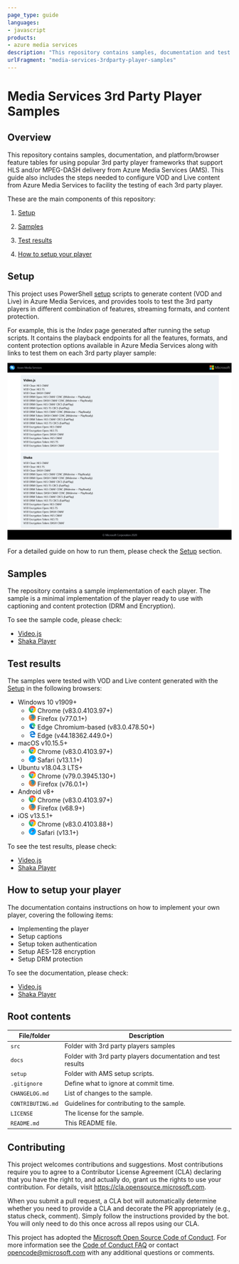 ```yaml
---
page_type: guide
languages:
- javascript
products:
- azure media services
description: "This repository contains samples, documentation and test results for different 3rd party player frameworks using VOD and Live content from Azure Media Services (AMS)."
urlFragment: "media-services-3rdparty-player-samples"
---
```


# Media Services 3rd Party Player Samples

## Overview

This repository contains samples, documentation, and platform/browser feature tables for using popular 3rd party player frameworks that support HLS and/or MPEG-DASH delivery from Azure Media Services (AMS). This guide also includes the steps needed to configure VOD and Live content from Azure Media Services to facility the testing of each 3rd party player.

These are the main components of this repository:

1. [Setup](#setup)

2. [Samples](#samples)

3. [Test results](#test-results)

4. [How to setup your player](#how-to-setup-your-player)

## Setup

This project uses PowerShell [setup](/setup) scripts to generate content (VOD and Live) in Azure Media Services, and provides tools to test the 3rd party players in different combination of features, streaming formats, and content protection.

For example, this is the _Index_ page generated after running the setup scripts. It contains the playback endpoints for all the features, formats, and content protection options available in Azure Media Services along with links to test them on each 3rd party player sample:

![Index](docs/images/index.jpg)

For a detailed guide on how to run them, please check the [Setup](/setup) section.

## Samples

The repository contains a sample implementation of each player. The sample is a minimal implementation of the player ready to use with captioning and content protection (DRM and Encryption).

To see the sample code, please check:

- [Video.js](/src/video.js)
- [Shaka Player](/src/shaka)

## Test results
  
The samples were tested with VOD and Live content generated with the [Setup](/setup) in the following browsers:

- Windows 10 v1909+
  - ![chrome](docs/icons/chrome.png) Chrome (v83.0.4103.97+)
  - ![firefox](docs/icons/firefox.png) Firefox (v77.0.1+)
  - ![newedge](docs/icons/edge-new.png) Edge Chromium-based (v83.0.478.50+)
  - ![edge](docs/icons/edge.png) Edge (v44.18362.449.0+)
- macOS v10.15.5+
  - ![chrome](docs/icons/chrome.png) Chrome (v83.0.4103.97+)
  - ![safari](docs/icons/safari.png) Safari (v13.1.1+)
- Ubuntu v18.04.3 LTS+
  - ![chrome](docs/icons/chrome.png) Chrome (v79.0.3945.130+)
  - ![firefox](docs/icons/firefox.png) Firefox (v76.0.1+)
- Android v8+
  - ![chrome](docs/icons/chrome.png) Chrome (v83.0.4103.97+)
  - ![firefox](docs/icons/firefox.png) Firefox (v68.9+)
- iOS v13.5.1+
  - ![chrome](docs/icons/chrome.png) Chrome (v83.0.4103.88+)
  - ![safari](docs/icons/safari.png) Safari (v13.1+)

To see the test results, please check:
  
- [Video.js](/docs/video.js#test-results)
- [Shaka Player](/docs/shaka#test-results)

## How to setup your player

The documentation contains instructions on how to implement your own player, covering the following items:

- Implementing the player
- Setup captions
- Setup token authentication
- Setup AES-128 encryption
- Setup DRM protection

To see the documentation, please check:

- [Video.js](/docs/video.js)
- [Shaka Player](/docs/shaka)

## Root contents

| File/folder         | Description                                |
|---------------------|--------------------------------------------|
| `src`               | Folder with 3rd party players samples                |
| `docs`              | Folder with 3rd party players documentation and test results|
| `setup`             | Folder with AMS setup scripts.             |
| `.gitignore`        | Define what to ignore at commit time.      |
| `CHANGELOG.md`      | List of changes to the sample.             |
| `CONTRIBUTING.md`   | Guidelines for contributing to the sample. |
| `LICENSE`           | The license for the sample.                |
| `README.md`         | This README file.                          |

## Contributing

This project welcomes contributions and suggestions.  Most contributions require you to agree to a
Contributor License Agreement (CLA) declaring that you have the right to, and actually do, grant us
the rights to use your contribution. For details, visit <https://cla.opensource.microsoft.com>.

When you submit a pull request, a CLA bot will automatically determine whether you need to provide
a CLA and decorate the PR appropriately (e.g., status check, comment). Simply follow the instructions
provided by the bot. You will only need to do this once across all repos using our CLA.

This project has adopted the [Microsoft Open Source Code of Conduct](https://opensource.microsoft.com/codeofconduct/).
For more information see the [Code of Conduct FAQ](https://opensource.microsoft.com/codeofconduct/faq/) or
contact [opencode@microsoft.com](mailto:opencode@microsoft.com) with any additional questions or comments.

